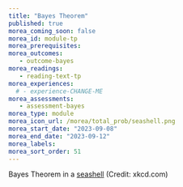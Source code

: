 ```yaml
---
title: "Bayes Theorem"
published: true
morea_coming_soon: false
morea_id: module-tp
morea_prerequisites:
morea_outcomes:
   - outcome-bayes
morea_readings:
   - reading-text-tp
morea_experiences:
  # - experience-CHANGE-ME
morea_assessments:
   - assessment-bayes
morea_type: module
morea_icon_url: /morea/total_prob/seashell.png
morea_start_date: "2023-09-08"
morea_end_date: "2023-09-12"
morea_labels:
morea_sort_order: 51
---
```


Bayes Theorem in a [seashell](https://xkcd.com/1236/) (Credit: xkcd.com)
